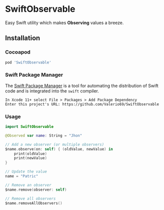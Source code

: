 # SwiftObservable

Easy Swift utility which makes **Observing** values a breeze.

## Installation

### Cocoapod
```ruby
pod 'SwiftObservable'
```

### Swift Package Manager
The [Swift Package Manager](https://swift.org/package-manager/) is a tool for automating the distribution of Swift code and is integrated into the `swift` compiler.

    In Xcode 11+ select File > Packages > Add Package Dependency
    Enter this project's URL: https://github.com/Valerio69/SwiftObservable


### Usage
```swift
import SwiftObservable

@Observed var name: String = "Jhon"

// Add a new observer (or multiple observers)
$name.observe(on: self) { (oldValue, newValue) in
    print(oldValue) 
    print(newValue) 
}

// Update the value
name = "Patric"

// Remove an observer
$name.remove(observer: self)

// Remove all observers
$name.removeAllObservers()

```
